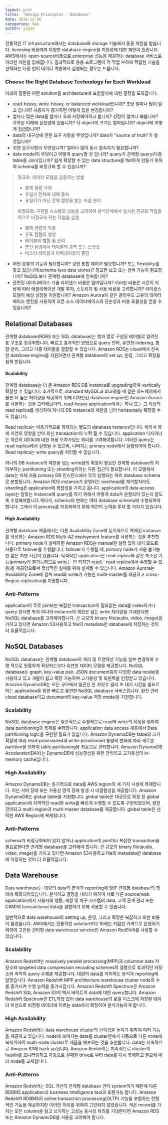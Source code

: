 ```yaml
---
layout: post
title:  "Design Principles - Database"
date: 2018-12-06
categories: SAA
author: yogae
---
```


전통적인 IT infrasructure에서는 database와 storage 기술에서 종종 제한을 받습니다. licensing 비용에과 다양한 database engine을 지원성에 대한 제한이 있습니다. AWS에서는 open-source비용으로 enterprise 성능을 제공하는 database 서비스로 이러한 제한을 없애줍니다. 결과적으로 응용 프로그램이 각 작업 부하에 적합한 기술을 선택하는 다중 언어 데이터 계층에서 실행되는 경우는 드뭅니다.

### Choose the Right Database Technology for Each Workload

아래의 질문은 어떤 solution을 architecture에 포함할지에 대한 결정을 도와줍니다.

- read-heavy, write-heavy, or balanced workload입니까? 초당 얼마나 많이 읽고 씁니까? 사용자가 증가하면 어떻게 값을 변경합니까?
- 얼마나 많은 data를 얼마나 오래 저장해야하고 합니까? 성장이 얼마나 빠릅니까? 가까운 미래에 상한성에 있습니까? 각 object의 크기는 얼마입니까? object에 어떻게 접급합니까?
- data의 내구성에 관한 요구 사항을 무엇입니까? data가 "source of truth"가 될 것입니까?
- 지연 요구사항이 무엇입니까? 얼마나 많이 동시 접속자가 필요합니까?
- data model이 무엇이고 어떻게 query할 것 입니까? query가 관계형 query(다중 table을 Join)입니까? 쉽게 확장할 수 있는 data structure를 flat하게 만들기 위하여 schema를 비정규화 할 수 있습니까?

> 정규화: 데이터 모델을 검증하는 방법
>
>  - 중복 컬럼 삭제
>  - 유일키 전체에 대해 종속
>  - 유일키가 아닌 것에 영향을 받는 속성 분리
>
> 비정규화: 구현될 시스템의 성능을 고려하여 분석단계에서 실시한 정규화 작업을 역으로 비정규화 하는 작업을 실행
>
> - 중복 컴럼의 허용
> - 유도 컴럼의 생성
> - 테이블의 병합 및 분리
> - 분산 환경에서 테이블의 중복 또는 스냅샷
> - 마스터 테이블과 이력테이블의 결합

- 어떤 종류의 기능이 필요합니까? 강한 통합 제어가 필요합니까? 또는 flexibility를 찾고 있습니까(schema-less data stores)? 정교한 보고 또는 검색 기능이 필요합니까? NoSQL보다 관계형 database에 친숙합니까?
- 관련된 데이터베이스 기술 라이센스 비용은 얼마입니까? 이러한 비용은 시간이 지남에 따라 애플리케이션 개발 투자, 스토리지 및 사용 비용을 고려합니까? 라이센스 모델이 예상 성장을 지원합니까? Amazon Aurora와 같은 클라우드 고유의 데이터베이스 엔진을 사용하여 오픈 소스 데이터베이스의 단순성과 비용 효율성을 얻을 수 있습니까?

## Relational Databases

관계형 database(RDBS 또는 SQL database)는 행과 열로 구성된 테이블로 알려진 표 구조로 정규화합니다. 빠르고 효과적인 방법으로 query 언어, 유연한 indexing, 통합 관리, 그리고 다중 테이블을 결합할 수 있습니다. Amazon RDS는 cloud에서 친숙한 database engine을 지원하면서 관계형 database의 set up, 운영, 그리고 확장을 쉽게 만듭니다.

#### Scalability

관계형 database는 더 큰 Amazon RDS DB instance로 upgrading하여 vertically 확장할 수 있습니다. 추가적으로, standard MySQL과 비교했을 때 같은 하드웨어에서 훨씬 더 높은 처리량을 제공하기 위해 디자인된 database engine인 Amazon Aurora를 사용하는 것을 고려해보아라. read-heavy application에서는 하나 또는 그 이상의 read replica를 생성하여 하나의 DB instance의 제한을 넘어 horizontally 확장할 수도 있습니다.

Read replica는 비동기적으로 복제되는 별도의 database instance입니다. 따라서 복제 지연의 영향을 받아 최신 transaction이 누락 될 수 있습니다. application 디자이너는 약간의 데이터에 대한 허용 오차가있는 쿼리를 고려해야합니다. 이러한 query는 read replica에서 실행될 수 있으며, 나머지는 primary node에서 실행되어야 합니다. Read replica는 write query를 처리할 수 없습니다.

하나의 DB instance의 제한을 넘는 wirte량의 확장이 필요한 관계형 database의 처리부하는 partitioning 또는 sharding이라는 다른 접근이 필요합니다. 이 모델에서 data는 자체 자율 primary DB 인스턴스에서 각각 실행되는 여러 database schema로 분할됩니다. Amazon RDS instance가 운영되는 overhead를 제거할지라도 sharding은 application에 복잡성을 가지고 옵니다. application의 data access layer는 알맞는 instance에 query를 하기 위해서 어떻게 data가 분할되어 있는지 알도록 수정해야합니다.게다가, schema의 변화는 여러 database schema에 수행되어야 합니다. 그래서 이 process를 자동화하기 위해 약간의 노력을 투자 할 가치가 있습니다.

#### High Availability

관계형 database 제품에서는 다른 Availability Zone에 동기적으로 복제된 instance를 생성하는 Amazon RDS Multi-AZ deployment feature를 사용하는 것을 추천합니다. primary node가 실패하면 Amazon RDS는 manual한 설정 없이 대기 모드로 자동으로 failover를 수행합니다. failover가 수행될 때, primary node가 사용 불가능한 짧은 지연 시간이 있습니다. 탁력적인 application은 read replica와 같은 축소된 기능(primary가 불가능하므로 write는 안 되지만 read는 read replica에서 수행할 수 있음)을 제공함으로써 정상적인 실패를 위해 설계될 수 있습니다. Amazon Aurora는 Availability Zone에 걸쳐 read와 write가 가능한 multi-master를 제공하고 cross-Region replication을 지원합니다.

### Anti-Patterns

application이 주로 join또는 복잡한 transaction이 필요없는 data를 index하거나 query 한다면 특히 하나의 instance의 제한은 넘는 write 처리량을 기대한다면 NoSQL database를 고려해야합니다. 큰 규모의 binary file(audio, video, image)을 가지고 있다면 Amazon S3사용하고 file의 metadata만 database에 저장하는 것이 더 효율적입니다.

## NoSQL Databases

NoSQL database는 관계형 database의 쿼리 및 트랜잭션 기능을 일부 변경하여 수평 적으로 원활하게 확장되는보다 유연한 데이터 모델을 제공합니다. NoSQL database는 graph, key-value pair, JSON document등의 다양한 data model을 사용하고 있고 개발이 쉽고 확장 가능하며 고가용성 및 복원력을 인정받고 있습니다. Amazon DynamoDB는 모든 규모에서 일관된 한 자릿수 밀리 초 대기 시간을 필요로하는 application을 위한 빠르고 유연한 NoSQL database 서비스입니다. 완전 관리 cloud database이고 document와 key-value 저장 model을 지원합니다.

### Scalability

NoSQL database engine은 일반적으로 수평적으로 read와 write의 확장을 위하여 data partitioning과 복제를 수행합니다. application data access 계층에서 Data partitioning logic을 구현할 필요가 없습니다. Amazon DynamoDB는 table의 크기 확장에 따라 read-provisioned과 write-provisioned 용량의 변화에 따라 새로운 partition을 더하여  table partitioning을 자동으로 관리합니다. Amazon DynamoDB Accelerator(DAX)는 DynamoDB에 성능향상을 위한 관리되고 고가용성의 in-memory cache입니다.

### High Availability

Amazon DynamoDB는 동기적으로 data를 AWS region의 세 가지 시설에 복제합니다. 이는 서버 장애 또는 가용성 영역 장애 발생 시 내결함성을 제공합니다. Amazon DynamoDB는 global table을 지원합니다. global table은 대규모로 확장 된 global application에 지역적인 read와 write를 빠르게 수행할 수 있도록 구현되었으며, 완전 관리되고 multi-region과 multi-master database를 제공합니다. global table은 선택한 AWS Region에 복제됩니다.

### Anti-Patterns

schema가 비정규화되어 있지 않거나 application이 join이나 복잡한 transaction을 필요로한다면 관계형 database를 고려해야 합니다. 큰 규모의 binary file(audio, video, image)을 가지고 있다면 Amazon S3사용하고 file의 metadata만 database에 저장하는 것이 더 효율적입니다.

## Data Warehouse

Data warehouse는 대량의 data의 분석과 reporting에 맞춘 관계형 database의 형태에 특화되어있습니다. 분석하고 결정을 내리기 위하여 서로 다른 source(web application에서 사용자의 행동, 재정 및 처구 시스템의 data, 고객 관계 관리 또는 CRM)의 transactional data를 결합하기 위해 사용할 수 있습니다.

일반적으로 data warehouse의 setting up, 운영, 그리고 확장은 복잡하고 비싼 비용이 들었습니다. AWS에서는 전통적인 solution보다 10배는 저렴한 가격으로 운영하기 위하여 고안된 관리형 data warehouse service인 Amazon RedShift를 사용할 수 있습니다. 

### Scalability

Amazon Redshift는 massively parallel processing(MPP)과 columnar data 저장소와 targeted data compression encoding schemes의 결합으로 효과적인 저장소와 최적의 query 수행을 제공합니다. 대량의 data를 처리하는 분석과 reporting에 알맞습니다. Amazon Redshift MPP architecture warehouse cluster node의 수를 증가시켜 수행 능력을 증가시킵니다. Amazon Redshift Spectrum은 Amazon Redshift SQL Amazon S3의 엑사 바이트의 data에 대한 query합니다. Amazon Redshift Spectrum은 ETL작업 없이 data warehouse의 로컬 디스크에 저장된 데이터 이상으로 비정형 데이터에 이르는 data까지 확장하여 분석가능하게 합니다.

### High Availability

Amazon Redshift는 data warehouse cluster의 신뢰성을 높이기 위하여 여러 기능을 제공하고 있습니다. node에 쓰여지는 data를 cluster안에서 자동으로 다른 node에 복제위하여 multi-node cluster로 제품을 배포하는 것을 추천합니다. data는 지속적으로 Amazon S3에 back up됩니다. Amazon Redshift는 지속적으로 cluster의 health를 모니터링하고 자동으로 실패한 drive로 부터 data를 다시 복제하고 필요에 따라 node를 교체합니다.

### Anti-Patterns

Amazon Redshift는 SQL 기반의 관계형 database 관리 system이기 때문에 다른 RDBMS application과 business intelligence tool과 호환가능 합니다. Amazon Redshift RDBMS의 online transaction processing(OLTP) 기능을 포함하는 전형적인 기능을 제공하지만 이러한 처리를 위하여 고안되지 않았습니다. 적은 record를 가지는 모든 column을 읽고 쓰기하는 고성능 동시성 처리를 기대한다면 Amazon RDS 또는 Amazon DynamoDB를 사용을 고려해야 합니다.

